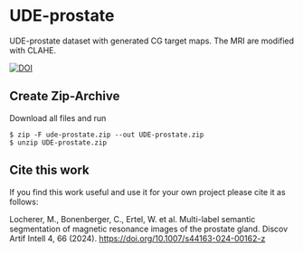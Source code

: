 # UDE-prostate
UDE-prostate dataset with generated CG target maps. The MRI are modified with CLAHE.

[![DOI](https://zenodo.org/badge/DOI/10.5281/zenodo.11108493.svg)](https://doi.org/10.5281/zenodo.11108493)


## Create Zip-Archive

Download all files and run 
```
$ zip -F ude-prostate.zip --out UDE-prostate.zip
$ unzip UDE-prostate.zip
```

## Cite this work

If you find this work useful and use it for your own project please cite it as follows:

Locherer, M., Bonenberger, C., Ertel, W. et al. Multi-label semantic segmentation of magnetic resonance images of the prostate gland. Discov Artif Intell 4, 66 (2024). https://doi.org/10.1007/s44163-024-00162-z
